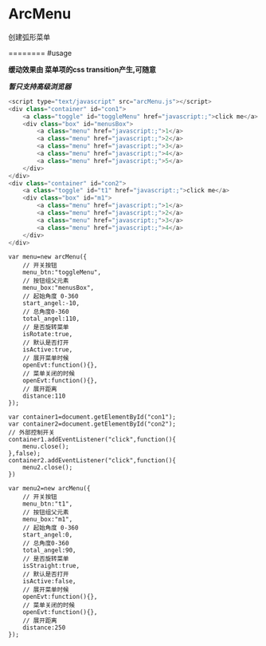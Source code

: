 ArcMenu
=======

创建弧形菜单

========
#usage

**缓动效果由 菜单项的css transition产生,可随意**

***暂只支持高级浏览器***

```javascript
<script type="text/javascript" src="arcMenu.js"></script>
<div class="container" id="con1">
	<a class="toggle" id="toggleMenu" href="javascript:;">click me</a>
	<div class="box" id="menusBox">
		<a class="menu" href="javascript:;">1</a>
		<a class="menu" href="javascript:;">2</a>
		<a class="menu" href="javascript:;">3</a>
		<a class="menu" href="javascript:;">4</a>
		<a class="menu" href="javascript:;">5</a>
	</div>
</div>
<div class="container" id="con2">
	<a class="toggle" id="t1" href="javascript:;">click me</a>
	<div class="box" id="m1">
		<a class="menu" href="javascript:;">1</a>
		<a class="menu" href="javascript:;">2</a>
		<a class="menu" href="javascript:;">3</a>
		<a class="menu" href="javascript:;">4</a>
	</div>
</div>
```

	var menu=new arcMenu({
		// 开关按钮
		menu_btn:"toggleMenu",
		// 按钮组父元素
		menu_box:"menusBox",
		// 起始角度 0-360
		start_angel:-10,
		// 总角度0-360
		total_angel:110,
		// 是否旋转菜单
		isRotate:true,
		// 默认是否打开
		isActive:true,
		// 展开菜单时候
		openEvt:function(){},
		// 菜单关闭的时候
		openEvt:function(){},
		// 展开距离
		distance:110
	});

	var container1=document.getElementById("con1");
	var container2=document.getElementById("con2");
	// 外部控制开关
	container1.addEventListener("click",function(){
		menu.close();
	},false);
	container2.addEventListener("click",function(){
		menu2.close();
	})

	var menu2=new arcMenu({
		// 开关按钮
		menu_btn:"t1",
		// 按钮组父元素
		menu_box:"m1",
		// 起始角度 0-360
		start_angel:0,
		// 总角度0-360
		total_angel:90,
		// 是否旋转菜单
		isStraight:true,
		// 默认是否打开
		isActive:false,
		// 展开菜单时候
		openEvt:function(){},
		// 菜单关闭的时候
		openEvt:function(){},
		// 展开距离
		distance:250
	});


